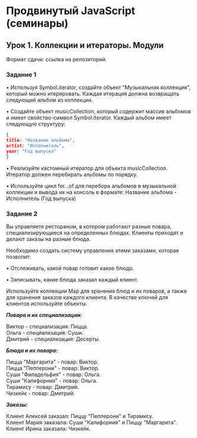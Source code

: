 # Продвинутый JavaScript (семинары)

## Урок 1. Коллекции и итераторы. Модули

Формат сдачи: ссылка на репозиторий.

### Задание 1

• Используя Symbol.iterator, создайте объект "Музыкальная коллекция", который можно итерировать. Каждая итерация должна возвращать следующий альбом из коллекции.

• Создайте объект musicCollection, который содержит массив альбомов и имеет свойство-символ Symbol.iterator. Каждый альбом имеет следующую структуру:

```JSON
{
title: "Название альбома",
artist: "Исполнитель",
year: "Год выпуска"
}
```

• Реализуйте кастомный итератор для объекта musicCollection. Итератор должен перебирать альбомы по порядку.

• Используйте цикл for...of для перебора альбомов в музыкальной коллекции и вывода их на консоль в формате: Название альбома - Исполнитель (Год выпуска)

### Задание 2

Вы управляете рестораном, в котором работают разные повара, специализирующиеся на определенных блюдах. Клиенты приходят и делают заказы на разные блюда.

Необходимо создать систему управления этими заказами, которая позволит:

• Отслеживать, какой повар готовит какое блюдо.

• Записывать, какие блюда заказал каждый клиент.

Используйте коллекции Map для хранения блюд и их поваров, а также для хранения заказов каждого клиента. В качестве ключей для клиентов используйте объекты.

***Повара и их специализации:***

Виктор - специализация: Пицца.  
Ольга - специализация: Суши.  
Дмитрий - специализация: Десерты.

***Блюда и их повара:***

Пицца "Маргарита" - повар: Виктор.  
Пицца "Пепперони" - повар: Виктор.  
Суши "Филадельфия" - повар: Ольга.  
Суши "Калифорния" - повар: Ольга.  
Тирамису - повар: Дмитрий.  
Чизкейк - повар: Дмитрий.  

***Заказы:***

Клиент Алексей заказал: Пиццу "Пепперони" и Тирамису.  
Клиент Мария заказала: Суши "Калифорния" и Пиццу "Маргарита".  
Клиент Ирина заказала: Чизкейк.
